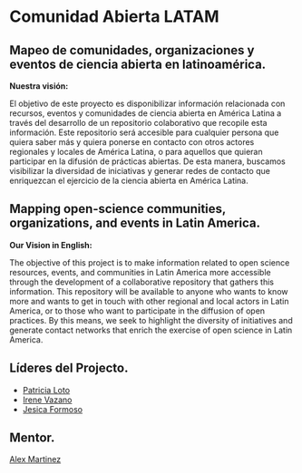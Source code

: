 # Comunidad Abierta LATAM

## **Mapeo de comunidades, organizaciones y eventos de ciencia abierta en latinoamérica.**

**Nuestra visión:**

El objetivo de este proyecto es disponibilizar información relacionada con recursos, eventos y comunidades de ciencia abierta en América Latina a través del desarrollo de un repositorio colaborativo que recopile esta información. Este repositorio será accesible para cualquier persona que quiera saber más y quiera ponerse en contacto con otros actores regionales y locales de América Latina, o para aquellos que quieran participar en la difusión de prácticas abiertas. De esta manera, buscamos visibilizar la diversidad de iniciativas y generar redes de contacto que enriquezcan el ejercicio de la ciencia abierta en América Latina.

## **Mapping open-science communities, organizations, and events in Latin America.**

**Our Vision in English:**

The objective of this project is to make information related to open science resources, events, and communities in Latin America more accessible through the development of a collaborative repository that gathers this information. This repository will be available to anyone who wants to know more and wants to get in touch with other regional and local actors in Latin America, or to those who want to participate in the diffusion of open practices. By this means, we seek to highlight the diversity of initiatives and generate contact networks that enrich the exercise of open science in Latin America.

## **Líderes del Projecto.**

* [Patricia Loto](https://github.com/PatriLoto)
* [Irene Vazano](https://github.com/4iro)
* [Jesica Formoso](https://github.com/JFormoso)

## Mentor.

[Alex Martinez](@mxrtinez)


